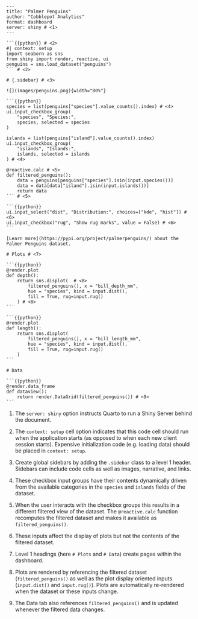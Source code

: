 ```` {.python .pymd}
---
title: "Palmer Penguins"
author: "Cobblepot Analytics"
format: dashboard
server: shiny # <1>
---

```{{python}} # <2>
#| context: setup
import seaborn as sns
from shiny import render, reactive, ui
penguins = sns.load_dataset("penguins")
``` # <2>

# {.sidebar} # <3>

![](images/penguins.png){width="80%"}

```{{python}}
species = list(penguins["species"].value_counts().index) # <4>
ui.input_checkbox_group(
    "species", "Species:",
    species, selected = species
)

islands = list(penguins["island"].value_counts().index)
ui.input_checkbox_group(
    "islands", "Islands:",
    islands, selected = islands
) # <4>

@reactive.calc # <5>
def filtered_penguins():
    data = penguins[penguins["species"].isin(input.species())]
    data = data[data["island"].isin(input.islands())]
    return data
``` # <5>

```{{python}}
ui.input_select("dist", "Distribution:", choices=["kde", "hist"]) # <6>
ui.input_checkbox("rug", "Show rug marks", value = False) # <6>
```

[Learn more](https://pypi.org/project/palmerpenguins/) about the
Palmer Penguins dataset.

# Plots # <7>

```{{python}}
@render.plot
def depth():
    return sns.displot(  # <8>
        filtered_penguins(), x = "bill_depth_mm",
        hue = "species", kind = input.dist(),
        fill = True, rug=input.rug()
    ) # <8>
```

```{{python}}
@render.plot
def length():
    return sns.displot(
        filtered_penguins(), x = "bill_length_mm",
        hue = "species", kind = input.dist(),
        fill = True, rug=input.rug()
    )
```

# Data

```{{python}}
@render.data_frame
def dataview():
    return render.DataGrid(filtered_penguins()) # <9>
```
````

1.  The `server: shiny` option instructs Quarto to run a Shiny Server behind the document.

2.  The `context: setup` cell option indicates that this code cell should run when the application starts (as opposed to when each new client session starts). Expensive initialization code (e.g. loading data) should be placed in `context: setup`.

3.  Create global sidebars by adding the `.sidebar` class to a level 1 header. Sidebars can include code cells as well as images, narrative, and links.

4.  These checkbox input groups have their contents dynamically driven from the available categories in the `species` and `islands` fields of the dataset.

5.  When the user interacts with the checkbox groups this results in a different filtered view of the dataset. The `@reactive.calc` function recomputes the filtered dataset and makes it available as `filtered_penguins()`.

6.  These inputs affect the display of plots but not the contents of the filtered dataset.

7. Level 1 headings (here `# Plots` and `# Data`) create pages within the dashboard.

8.  Plots are rendered by referencing the filtered dataset (`filtered_penguins()` as well as the plot display oriented inputs (`input.dist()` and `input.rug()`). Plots are automatically re-rendered when the dataset or these inputs change.

9. The Data tab also references `filtered_penguins()` and is updated whenever the filtered data changes.